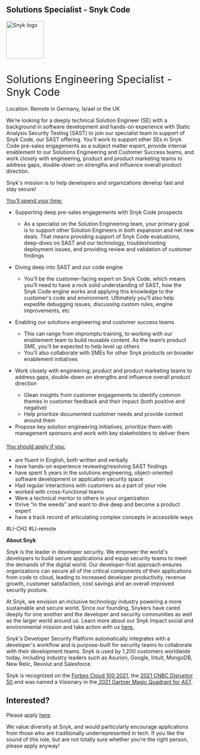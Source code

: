Solutions Specialist - Snyk Code
---

<img src="https://res.cloudinary.com/snyk/image/upload/v1537345894/press-kit/brand/logo-black.png" width="100" alt="Snyk logo" />

<h1><span style="font-weight: 400;">Solutions Engineering Specialist - Snyk Code</span></h1>
<p><span style="font-weight: 400;">Location: Remote in Germany, Israel or the UK</span></p>
<p><span style="font-weight: 400;">We’re looking for a deeply technical Solution Engineer (SE) with a background in software development and hands-on experience with Static Analysis Security Testing (SAST) to join our specialist team in support of Snyk Code, our SAST offering. You’ll work to support other SEs in Snyk Code pre-sales engagements as a subject matter expert, provide internal enablement to our Solutions Engineering and Customer Success teams, and work closely with engineering, product and product marketing teams to address gaps, double-down on strengths and influence overall product direction.</span></p>
<p><span style="font-weight: 400;">Snyk's mission is to help developers and organizations develop fast and stay secure!</span></p>
<p><span style="text-decoration: underline;"><span style="font-weight: 400;">You’ll spend your time:</span></span></p>
<ul>
<li style="font-weight: 400;"><span style="font-weight: 400;">Supporting deep pre-sales engagements with Snyk Code prospects</span></li>
<ul>
<li style="font-weight: 400;"><span style="font-weight: 400;">As a specialist on the Solution Engineering team, your primary goal is to support other Solution Engineers in both expansion and net new deals. That means providing support of Snyk Code evaluations, deep-dives on SAST and our technology, troubleshooting deployment issues, and providing review and validation of customer findings</span></li>
</ul>
</ul>
<ul>
<li style="font-weight: 400;"><span style="font-weight: 400;">Diving deep into SAST and our code engine&nbsp;</span></li>
<ul>
<li style="font-weight: 400;"><span style="font-weight: 400;">You’ll be the customer-facing expert on Snyk Code, which means you’ll need to have a rock solid understanding of SAST, how the Snyk Code engine works and applying this knowledge to the customer's code and environment. Ultimately you’ll also help expedite debugging issues, discussing custom rules, engine improvements, etc</span></li>
</ul>
</ul>
<ul>
<li style="font-weight: 400;"><span style="font-weight: 400;">Enabling our solutions engineering and customer success teams&nbsp;</span></li>
<ul>
<li style="font-weight: 400;"><span style="font-weight: 400;">This can range from impromptu training, to working with our enablement team to build reusable content. As the team’s product SME, you’ll be expected to help level up others</span></li>
<li style="font-weight: 400;"><span style="font-weight: 400;">You’ll also collaborate with SMEs for other Snyk products on broader enablement initiatives</span></li>
</ul>
</ul>
<ul>
<li style="font-weight: 400;"><span style="font-weight: 400;">Work closely with engineering, product and product marketing teams to address gaps, double-down on strengths and influence overall product direction</span></li>
<ul>
<li style="font-weight: 400;"><span style="font-weight: 400;">Glean insights from customer engagements to identify common themes in customer feedback and their impact (both positive and negative)</span></li>
<li style="font-weight: 400;"><span style="font-weight: 400;">Help prioritize documented customer needs and provide context around them</span></li>
</ul>
<li style="font-weight: 400;"><span style="font-weight: 400;">Propose key solution engineering initiatives, prioritize them with management sponsors and work with key stakeholders to deliver them&nbsp;</span></li>
</ul>
<h4><span style="text-decoration: underline;"><span style="font-weight: 400;">You should apply if you:</span></span></h4>
<ul>
<li style="font-weight: 400;"><span style="font-weight: 400;">are fluent in English, both written and verbally</span></li>
<li style="font-weight: 400;"><span style="font-weight: 400;">have hands-on experience reviewing/resolving SAST findings</span></li>
<li style="font-weight: 400;"><span style="font-weight: 400;">have spent 5 years in the solutions engineering, object-oriented software development or application security space</span></li>
<li style="font-weight: 400;"><span style="font-weight: 400;">Had regular interactions with customers as a part of your role</span></li>
<li style="font-weight: 400;"><span style="font-weight: 400;">worked with cross-functional teams</span></li>
<li style="font-weight: 400;"><span style="font-weight: 400;">Were a technical mentor to others in your organization</span></li>
<li style="font-weight: 400;"><span style="font-weight: 400;">thrive “in the weeds” and want to dive deep and become a product expert</span></li>
<li style="font-weight: 400;"><span style="font-weight: 400;">have a track record of articulating complex concepts in accessible ways</span></li>
</ul>
<p><span style="font-weight: 400;">#LI-CH2 #LI-remote</span></p><div class="content-conclusion"><p><strong>About Snyk</strong></p>
<p><span style="font-weight: 400;">Snyk is the leader in developer security. We empower the world's developers to build secure applications and equip security teams to meet the demands of the digital world. Our developer-first approach ensures organizations can secure all of the critical components of their applications from code to cloud, leading to increased developer productivity, revenue growth, customer satisfaction, cost savings and an overall improved security posture.&nbsp;</span></p>
<p><span style="font-weight: 400;">At Snyk, we envision an inclusive technology industry powering a more sustainable and secure world.</span> <span style="font-weight: 400;">Since our founding, Snykers have cared deeply for one another and the developer and security communities as well as the larger world around us. Learn more about our Snyk Impact social and environmental mission and take action with us </span><a href="https://snyk.io/about/snyk-impact/"><span style="font-weight: 400;">here.</span></a></p>
<p><span style="font-weight: 400;">Snyk's Developer Security Platform automatically integrates with a developer's workflow and is purpose-built for security teams to collaborate with their development teams. Snyk is used by 1,200 customers worldwide today, including industry leaders such as Asurion, Google, Intuit, MongoDB, New Relic, Revolut and Salesforce.</span></p>
<p><span style="font-weight: 400;">Snyk is recognized on the </span><a href="https://www.forbes.com/cloud100/#6f24b5ba5f94"><span style="font-weight: 400;">Forbes Cloud 100 2021</span></a><span style="font-weight: 400;">, the </span><a href="https://www.cnbc.com/2021/05/25/these-are-the-2021-cnbc-disruptor-50-companies.html"><span style="font-weight: 400;">2021 CNBC Disruptor 50</span></a><span style="font-weight: 400;"> and was named a Visionary in the</span><a href="https://snyk.io/blog/snyk-visionary-2021-gartner-magic-quadrant-for-ast/"><span style="font-weight: 400;"> 2021 Gartner Magic Quadrant for AST</span></a><span style="font-weight: 400;">.</span></p></div>

Interested?
---

Please apply [here](https://boards.greenhouse.io/snyk/jobs/6060045002#app).

We value diversity at Snyk, and would particularly encourage applications from those who are traditionally underrepresented in tech.
If you like the sound of this role, but are not totally sure whether you’re the right person, please apply anyway!
